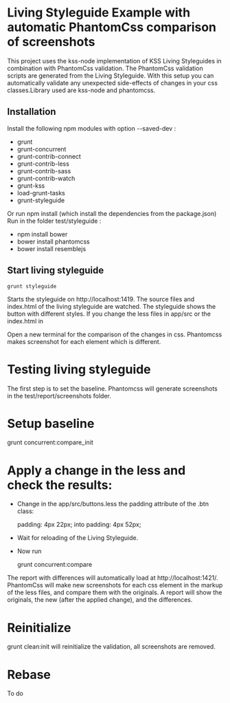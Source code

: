 # Living Styleguide Example with automatic PhantomCss comparison of screenshots


This project uses the kss-node implementation of KSS Living Styleguides in combination with PhantomCss validation.
The PhantomCss validation scripts are generated from the Living Styleguide. With this setup you can automatically
validate any unexpected side-effects of changes in your css classes.Library used are kss-node and phantomcss.

## Installation


Install the following npm modules with option --saved-dev :
  * grunt
  * grunt-concurrent
  * grunt-contrib-connect
  * grunt-contrib-less
  * grunt-contrib-sass
  * grunt-contrib-watch
  * grunt-kss
  * load-grunt-tasks
  * grunt-styleguide

Or run npm install (which install the dependencies from the package.json)
Run in the folder test/styleguide :
 * npm install bower
 * bower install phantomcss
 * bower install resemblejs

## Start living styleguide

```shell
grunt styleguide
```


Starts the styleguide on http://localhost:1419. The source files and index.html of the living styleguide are watched.
The styleguide shows the button with different styles. If you change the less files in app/src or the index.html in

Open a new terminal for the comparison of the changes in css. Phantomcss makes screenshot for each element which is
different.

Testing living styleguide
=========================

The first step is to set the baseline. Phantomcss will generate screenshots in the test/report/screenshots folder.

Setup baseline
==============

grunt concurrent:compare_init


Apply a change in the less and check the results:
=================================================

- Change in the app/src/buttons.less the padding attribute of the .btn class:

  padding: 4px 22px; into padding: 4px 52px;

- Wait for reloading of the Living Styleguide.
- Now run

  grunt concurrent:compare

The report with differences will automatically load at http://localhost:1421/. PhantomCss will make new screenshots
for each css element in the markup of the less files, and compare them with the originals. A report will show the
originals, the new (after the applied change), and the differences.

Reinitialize
============

grunt clean:init will reinitialize the validation, all screenshots are removed.

Rebase
======
To do




